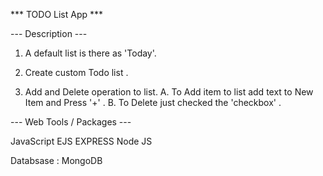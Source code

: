 ***  TODO List App ***


--- Description ---


1. A default list is there as 'Today'.

1. Create custom Todo list .

2. Add and Delete operation to list.
    A. To Add item to list add text to New Item and Press '+' .
    B. To Delete just checked the 'checkbox' .


--- Web Tools / Packages ---

JavaScript
EJS
EXPRESS
Node JS

Databsase : MongoDB
